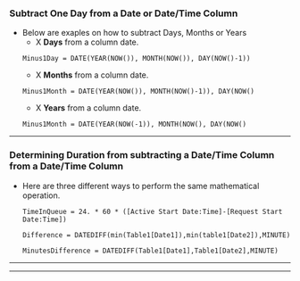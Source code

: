 ### Subtract One Day from a Date or Date/Time Column
 - Below are exaples on how to subtract Days, Months or Years
    - X **Days** from a column date.
    ```
    Minus1Day = DATE(YEAR(NOW()), MONTH(NOW()), DAY(NOW()-1))
    ```
    - X **Months** from a column date.
    ```
    Minus1Month = DATE(YEAR(NOW()), MONTH(NOW()-1)), DAY(NOW()
    ```
    - X **Years** from a column date.
    ```
    Minus1Month = DATE(YEAR(NOW(-1)), MONTH(NOW(), DAY(NOW()
    ```

***

### Determining Duration from subtracting a Date/Time Column from a Date/Time Column
 - Here are three different ways to perform the same mathematical operation.
    ```
    TimeInQueue = 24. * 60 * ([Active Start Date:Time]-[Request Start Date:Time])
    ```
    ```
    Difference = DATEDIFF(min(Table1[Date1]),min(table1[Date2]),MINUTE)
    ```
    ```
    MinutesDifference = DATEDIFF(Table1[Date1],Table1[Date2],MINUTE)
    ```

***


***
